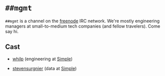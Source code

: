 # `##mgmt`

`##mgmt` is a channel on the [freenode][] IRC network. We're mostly
engineering managers at small-to-medium tech companies (and fellow
travelers). Come say hi.

[freenode]: https://freenode.net/

## Cast

- [whilp][] (engineering at [Simple][])

[whilp]:   https://twitter.com/whilp
[simple]:  https://simple.com/

- [stevensurgnier][] (data at [Simple][])

[stevensurgnier]:   https://twitter.com/stevensurgnier
